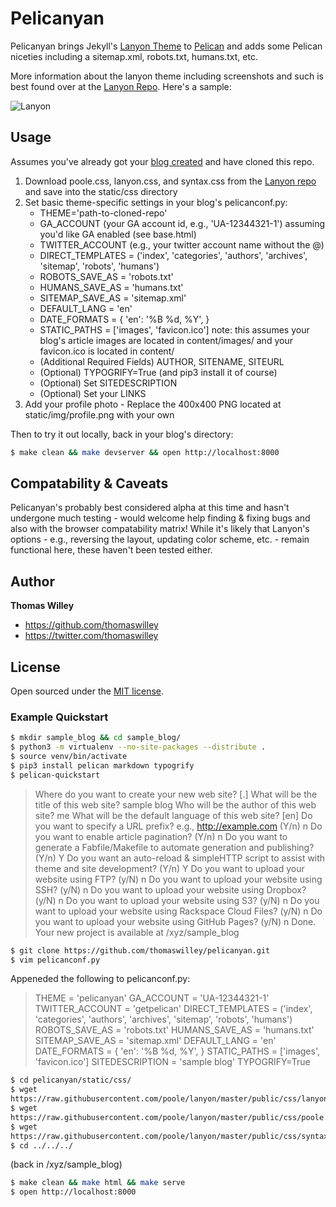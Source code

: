 # Pelicanyan

Pelicanyan brings Jekyll's [Lanyon Theme](https://github.com/poole/lanyon/) to
[Pelican](http://github.com/getpelican) and adds some Pelican niceties
including a sitemap.xml, robots.txt, humans.txt, etc.

More information about the lanyon theme including screenshots and such
is best found over at the [Lanyon Repo](https://github.com/poole/lanyon/). Here's a sample:

![Lanyon](https://f.cloud.github.com/assets/98681/1825266/be03f014-71b0-11e3-9539-876e61530e24.png)

## Usage

Assumes you've already got your [blog
created](http://docs.getpelican.com/en/3.5.0/quickstart.html) and have
cloned this repo.

1. Download poole.css, lanyon.css, and syntax.css from the [Lanyon
   repo](https://github.com/poole/lanyon/tree/master/public/css) and save into the static/css directory
2. Set basic theme-specific settings in your blog's pelicanconf.py:
    - THEME='path-to-cloned-repo'
    - GA_ACCOUNT (your GA account id, e.g., 'UA-12344321-1') assuming
    you'd like GA enabled (see base.html)
    - TWITTER_ACCOUNT (e.g., your twitter account name without the @)
    - DIRECT_TEMPLATES = ('index', 'categories', 'authors', 'archives',
      'sitemap', 'robots', 'humans')
    - ROBOTS_SAVE_AS = 'robots.txt'
    - HUMANS_SAVE_AS = 'humans.txt'
    - SITEMAP_SAVE_AS = 'sitemap.xml'
    - DEFAULT_LANG = 'en'
    - DATE_FORMATS = { 'en': '%B %d, %Y', }
    - STATIC_PATHS = ['images', 'favicon.ico'] note: this assumes your
    blog's article images are located in content/images/ and your favicon.ico is located in content/
    - (Additional Required Fields) AUTHOR, SITENAME, SITEURL
    - (Optional) TYPOGRIFY=True (and pip3 install it of course)
    - (Optional) Set SITEDESCRIPTION
    - (Optional) Set your LINKS
3. Add your profile photo - Replace the 400x400 PNG located at
   static/img/profile.png with your own

Then to try it out locally, back in your blog's directory:
```bash
$ make clean && make devserver && open http://localhost:8000
```

## Compatability & Caveats

Pelicanyan's probably best considered alpha at this time and hasn't
undergone much testing - would welcome help finding & fixing bugs and
also with the browser compatability matrix! While it's likely that
Lanyon's options - e.g., reversing the layout, updating color scheme,
etc. - remain functional here, these haven't been tested either.

## Author

**Thomas Willey**
- <https://github.com/thomaswilley>
- <https://twitter.com/thomaswilley>

## License

Open sourced under the [MIT license](LICENSE).

### Example Quickstart

```bash
$ mkdir sample_blog && cd sample_blog/
$ python3 -m virtualenv --no-site-packages --distribute .
$ source venv/bin/activate
$ pip3 install pelican markdown typogrify
$ pelican-quickstart
```
  > Where do you want to create your new web site? [.] 
  > What will be the title of this web site? sample blog
  > Who will be the author of this web site? me
  > What will be the default language of this web site? [en] 
  > Do you want to specify a URL prefix? e.g., http://example.com
  > (Y/n) n
  > Do you want to enable article pagination? (Y/n) n
  > Do you want to generate a Fabfile/Makefile to automate
  > generation and publishing? (Y/n) Y
  > Do you want an auto-reload & simpleHTTP script to assist with theme
  > and site development? (Y/n) Y
  > Do you want to upload your website using FTP? (y/N) n
  > Do you want to upload your website using SSH? (y/N) n
  > Do you want to upload your website using Dropbox? (y/N) n
  > Do you want to upload your website using S3? (y/N) n
  > Do you want to upload your website using Rackspace Cloud Files?
  > (y/N) n
  > Do you want to upload your website using GitHub Pages? (y/N) n
  Done. Your new project is available at /xyz/sample_blog

```bash
$ git clone https://github.com/thomaswilley/pelicanyan.git
$ vim pelicanconf.py
```
Appeneded the following to pelicanconf.py:
  > THEME = 'pelicanyan'
  > GA_ACCOUNT = 'UA-12344321-1'
  > TWITTER_ACCOUNT = 'getpelican'
  > DIRECT_TEMPLATES = ('index', 'categories', 'authors', 'archives',
  > 'sitemap', 'robots', 'humans')
  > ROBOTS_SAVE_AS = 'robots.txt'
  > HUMANS_SAVE_AS = 'humans.txt'
  > SITEMAP_SAVE_AS = 'sitemap.xml'
  > DEFAULT_LANG = 'en'
  > DATE_FORMATS = { 'en': '%B %d, %Y', }
  > STATIC_PATHS = ['images', 'favicon.ico']
  > SITEDESCRIPTION = 'sample blog'
  > TYPOGRIFY=True

```bash
$ cd pelicanyan/static/css/
$ wget
https://raw.githubusercontent.com/poole/lanyon/master/public/css/lanyon.css
$ wget
https://raw.githubusercontent.com/poole/lanyon/master/public/css/poole.css
$ wget
https://raw.githubusercontent.com/poole/lanyon/master/public/css/syntax.css
$ cd ../../../
```
(back in /xyz/sample_blog)

```bash
$ make clean && make html && make serve
$ open http://localhost:8000
```

